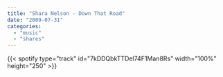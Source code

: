 ```yaml
---
title: "Shara Nelson - Down That Road"
date: "2009-07-31"
categories:
  - "music"
  - "shares"
---
```


{{< spotify type="track" id="7kDDQbkTTDel74F1Man8Rs" width="100%" height="250" >}}
